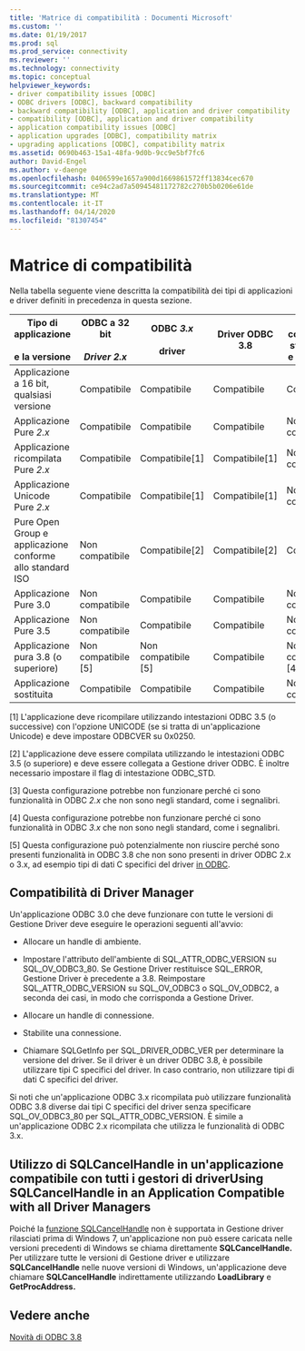 ```yaml
---
title: 'Matrice di compatibilità : Documenti Microsoft'
ms.custom: ''
ms.date: 01/19/2017
ms.prod: sql
ms.prod_service: connectivity
ms.reviewer: ''
ms.technology: connectivity
ms.topic: conceptual
helpviewer_keywords:
- driver compatibility issues [ODBC]
- ODBC drivers [ODBC], backward compatibility
- backward compatibility [ODBC], application and driver compatibility
- compatibility [ODBC], application and driver compatibility
- application compatibility issues [ODBC]
- application upgrades [ODBC], compatibility matrix
- upgrading applications [ODBC], compatibility matrix
ms.assetid: 0690b463-15a1-48fa-9d0b-9cc9e5bf7fc6
author: David-Engel
ms.author: v-daenge
ms.openlocfilehash: 0406599e1657a900d1669861572ff13834cec670
ms.sourcegitcommit: ce94c2ad7a50945481172782c270b5b0206e61de
ms.translationtype: MT
ms.contentlocale: it-IT
ms.lasthandoff: 04/14/2020
ms.locfileid: "81307454"
---
```

# <a name="compatibility-matrix"></a>Matrice di compatibilità
Nella tabella seguente viene descritta la compatibilità dei tipi di applicazioni e driver definiti in precedenza in questa sezione.  
  
|Tipo di applicazione<br /><br /> e la versione|ODBC a 32 bit<br /><br /> *Driver 2.x*|ODBC *3.x*<br /><br /> driver|Driver ODBC 3.8|Driver conforme allo standard ISO e Open Group|  
|--------------------------------------|-----------------------------------|---------------------------|---------------------|-----------------------------------------|  
|Applicazione a 16 bit, qualsiasi versione|Compatibile|Compatibile|Compatibile|Compatibile|  
|Applicazione Pure *2.x*|Compatibile|Compatibile|Compatibile|Non compatibile[3]|  
|Applicazione ricompilata Pure *2.x*|Compatibile|Compatibile[1]|Compatibile[1]|Non compatibile[3]|  
|Applicazione Unicode Pure *2.x*|Compatibile|Compatibile[1]|Compatibile[1]|Non compatibile[3]|  
|Pure Open Group e applicazione conforme allo standard ISO|Non compatibile|Compatibile[2]|Compatibile[2]|Compatibile[2]|  
|Applicazione Pure 3.0|Non compatibile|Compatibile|Compatibile|Non compatibile[4]|  
|Applicazione Pure 3.5|Non compatibile|Compatibile|Compatibile|Non compatibile[4]|  
|Applicazione pura 3.8 (o superiore)|Non compatibile [5]|Non compatibile [5]|Compatibile|Non compatibile [4]|  
|Applicazione sostituita|Compatibile|Compatibile|Compatibile|Non compatibile[3]|  
  
 [1] L'applicazione deve ricompilare utilizzando intestazioni ODBC 3.5 (o successive) con l'opzione UNICODE (se si tratta di un'applicazione Unicode) e deve impostare ODBCVER su 0x0250.  
  
 [2] L'applicazione deve essere compilata utilizzando le intestazioni ODBC 3.5 (o superiore) e deve essere collegata a Gestione driver ODBC. È inoltre necessario impostare il flag di intestazione ODBC_STD.  
  
 [3] Questa configurazione potrebbe non funzionare perché ci sono funzionalità in ODBC *2.x* che non sono negli standard, come i segnalibri.  
  
 [4] Questa configurazione potrebbe non funzionare perché ci sono funzionalità in ODBC *3.x* che non sono negli standard, come i segnalibri.  
  
 [5] Questa configurazione può potenzialmente non riuscire perché sono presenti funzionalità in ODBC 3.8 che non sono presenti in driver ODBC 2.x o 3.x, ad esempio tipi di dati C specifici del driver [in ODBC](../../../odbc/reference/develop-app/c-data-types-in-odbc.md).  
  
## <a name="driver-manager-compatibility"></a>Compatibilità di Driver Manager  
 Un'applicazione ODBC 3.0 che deve funzionare con tutte le versioni di Gestione Driver deve eseguire le operazioni seguenti all'avvio:  
  
-   Allocare un handle di ambiente.  
  
-   Impostare l'attributo dell'ambiente di SQL_ATTR_ODBC_VERSION su SQL_OV_ODBC3_80. Se Gestione Driver restituisce SQL_ERROR, Gestione Driver è precedente a 3.8. Reimpostare SQL_ATTR_ODBC_VERSION su SQL_OV_ODBC3 o SQL_OV_ODBC2, a seconda dei casi, in modo che corrisponda a Gestione Driver.  
  
-   Allocare un handle di connessione.  
  
-   Stabilite una connessione.  
  
-   Chiamare SQLGetInfo per SQL_DRIVER_ODBC_VER per determinare la versione del driver. Se il driver è un driver ODBC 3.8, è possibile utilizzare tipi C specifici del driver. In caso contrario, non utilizzare tipi di dati C specifici del driver.  
  
 Si noti che un'applicazione ODBC 3.x ricompilata può utilizzare funzionalità ODBC 3.8 diverse dai tipi C specifici del driver senza specificare SQL_OV_ODBC3_80 per SQL_ATTR_ODBC_VERSION. È simile a un'applicazione ODBC 2.x ricompilata che utilizza le funzionalità di ODBC 3.x.  
  
## <a name="using-sqlcancelhandle-in-an-application-compatible-with-all-driver-managers"></a>Utilizzo di SQLCancelHandle in un'applicazione compatibile con tutti i gestori di driverUsing SQLCancelHandle in an Application Compatible with all Driver Managers  
 Poiché la [funzione SQLCancelHandle](../../../odbc/reference/syntax/sqlcancelhandle-function.md) non è supportata in Gestione driver rilasciati prima di Windows 7, un'applicazione non può essere caricata nelle versioni precedenti di Windows se chiama direttamente **SQLCancelHandle.** Per utilizzare tutte le versioni di Gestione driver e utilizzare **SQLCancelHandle** nelle nuove versioni di Windows, un'applicazione deve chiamare **SQLCancelHandle** indirettamente utilizzando **LoadLibrary** e **GetProcAddress.**  
  
## <a name="see-also"></a>Vedere anche  
 [Novità di ODBC 3.8](../../../odbc/reference/what-s-new-in-odbc-3-8.md)
